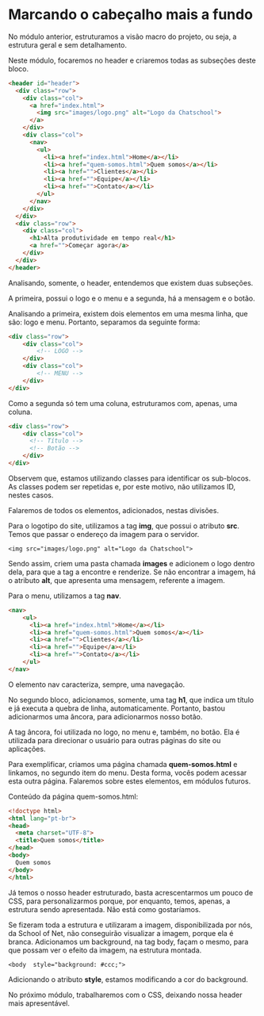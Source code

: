 # Marcando o cabeçalho mais a fundo

No módulo anterior, estruturamos a visão macro do projeto, ou seja, a estrutura geral e sem detalhamento.

Neste módulo, focaremos no header e criaremos todas as subseções deste bloco.

```html
<header id="header">
  <div class="row">
    <div class="col">
      <a href="index.html">
        <img src="images/logo.png" alt="Logo da Chatschool">
      </a>
    </div>
    <div class="col">
      <nav>
        <ul>
          <li><a href="index.html">Home</a></li>
          <li><a href="quem-somos.html">Quem somos</a></li>
          <li><a href="">Clientes</a></li>
          <li><a href="">Equipe</a></li>
          <li><a href="">Contato</a></li>
        </ul>
      </nav>
    </div>
  </div>
  <div class="row">
    <div class="col">
      <h1>Alta produtividade em tempo real</h1>
      <a href="">Começar agora</a>
    </div>
  </div>
</header>
```

Analisando, somente, o header, entendemos que existem duas subseções.

A primeira, possui o logo e o menu e a segunda, há a mensagem e o botão.

Analisando a primeira, existem dois elementos em uma mesma linha, que são: logo e menu. Portanto, separamos da seguinte forma:

```html
<div class="row">
    <div class="col">
        <!-- LOGO -->
    </div>
    <div class="col">
        <!-- MENU -->
    </div>
</div>
```

Como a segunda só tem uma coluna, estruturamos com, apenas, uma coluna.

```html
<div class="row">
    <div class="col">
      <!-- Título -->
      <!-- Botão -->
    </div>
</div>
```

Observem que, estamos utilizando classes para identificar os sub-blocos. As classes podem ser repetidas e, por este motivo, não utilizamos ID, nestes casos.

Falaremos de todos os elementos, adicionados, nestas divisões.

Para o logotipo do site, utilizamos a tag **img**, que possui o atributo **src**. Temos que passar o endereço da imagem para o servidor.

`<img src="images/logo.png" alt="Logo da Chatschool">`

Sendo assim, criem uma pasta chamada **images** e adicionem o logo dentro dela, para que a tag a encontre e renderize. 
Se não encontrar a imagem, há o atributo **alt**, que apresenta uma mensagem, referente a imagem.

Para o menu, utilizamos a tag **nav**.

```html
<nav>
    <ul>
      <li><a href="index.html">Home</a></li>
      <li><a href="quem-somos.html">Quem somos</a></li>
      <li><a href="">Clientes</a></li>
      <li><a href="">Equipe</a></li>
      <li><a href="">Contato</a></li>
    </ul>
</nav>
```

O elemento nav caracteriza, sempre, uma navegação.

No segundo bloco, adicionamos, somente, uma tag **h1**, que indica um título e já executa a quebra de linha, automaticamente. Portanto, bastou adicionarmos uma âncora, para adicionarmos nosso botão.

A tag âncora, foi utilizada no logo, no menu e, também, no botão. Ela é utilizada para direcionar o usuário para outras páginas do site ou aplicações.

Para exemplificar, criamos uma página chamada **quem-somos.html** e linkamos, no segundo item do menu. Desta forma, vocês podem acessar esta outra página. Falaremos sobre estes elementos, em módulos futuros.

Conteúdo da página quem-somos.html:

```html
<!doctype html>
<html lang="pt-br">
<head>
  <meta charset="UTF-8">
  <title>Quem somos</title>
</head>
<body>
  Quem somos
</body>
</html>
```

Já temos o nosso header estruturado, basta acrescentarmos um pouco de CSS, para personalizarmos porque, por enquanto, temos, apenas, a estrutura sendo apresentada. Não está como gostaríamos.

Se fizeram toda a estrutura e utilizaram a imagem, disponibilizada por nós, da School of Net, não conseguirão visualizar a imagem, porque ela é branca. Adicionamos um background, na tag body, façam o mesmo, para que possam ver o efeito da imagem, na estrutura montada.

`<body  style="background: #ccc;">`

Adicionando o atributo **style**, estamos modificando a cor do background.

No próximo módulo, trabalharemos com o CSS, deixando nossa header mais apresentável.